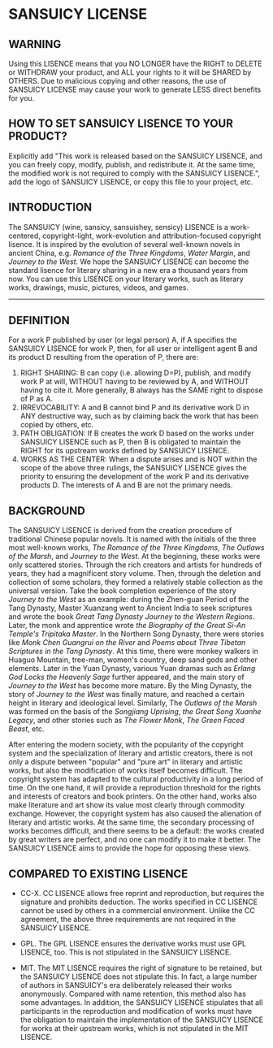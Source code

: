 # SANSUICY LICENSE 


## WARNING
Using this LISENCE means that you NO LONGER have the RIGHT to DELETE or WITHDRAW your product, and ALL your rights to it will be SHARED by OTHERS. Due to malicious copying and other reasons, the use of SANSUICY LICENSE may cause your work to generate LESS direct benefits for you.

## HOW TO SET SANSUICY LISENCE TO YOUR PRODUCT?

Explicitly add "This work is released based on the SANSUICY LISENCE, and you can freely copy, modify, publish, and redistribute it. At the same time, the modified work is not required to comply with the SANSUICY LISENCE.", add the logo of SANSUICY LISENCE, or copy this file to your project, etc.

## INTRODUCTION

The SANSUICY (wine, sansicy, sansuishey, sensicy) LISENCE is a work-centered, copyright-light, work-evolution and attribution-focused copyright lisence. It is inspired by the evolution of several well-known novels in ancient China, e.g. *Romance of the Three Kingdoms*, *Water Margin*, and *Journey to the West*. We hope the SANSUICY LISENCE can become the standard lisence for literary sharing in a new era a thousand years from now. You can use this LISENCE on your literary works, such as literary works, drawings, music, pictures, videos, and games.

---

## DEFINITION
For a work P published by user (or legal person) A, if A specifies the SANSUICY LISENCE for work P, then, for all user or intelligent agent B and its product D resulting from the operation of P, there are:
1. RIGHT SHARING: B can copy (i.e. allowing D=P), publish, and modify work P at will, WITHOUT having to be reviewed by A, and WITHOUT having to cite it. More generally, B always has the SAME right to dispose of P as A.
2. IRREVOCABILITY: A and B cannot bind P and its derivative work D in ANY destructive way, such as by claiming back the work that has been copied by others, etc.
3. PATH OBLIGATION: If B creates the work D based on the works under SANSUICY LISENCE such as P, then B is obligated to maintain the RIGHT for its upstream works defined by SANSUICY LISENCE.
4. WORKS AS THE CENTER: When a dispute arises and is NOT within the scope of the above three rulings, the SANSUICY LISENCE gives the priority to ensuring the development of the work P and its derivative products D. The interests of A and B are not the primary needs.

## BACKGROUND
The SANSUICY LISENCE is derived from the creation procedure of traditional Chinese popular novels. It is named with the initials of the three most well-known works, *The Romance of the Three Kingdoms*, *The Outlaws of the Marsh*, and *Journey to the West*. At the beginning, these works were only scattered stories. Through the rich creators and artists for hundreds of years, they had a magnificent story volume. Then, through the deletion and collection of some scholars, they formed a relatively stable collection as the universal version. Take the book completion experience of the story *Journey to the West* as an example: during the Zhen-guan Period of the Tang Dynasty, Master Xuanzang went to Ancient India to seek scriptures and wrote the book *Great Tang Dynasty Journey to the Western Regions*. Later, the monk and apprentice wrote *the Biography of the Great Si-An Temple's Tripitaka Master*. In the Northern Song Dynasty, there were stories like *Monk Chen Guangrui on the River* and *Poems about Three Tibetan Scriptures in the Tang Dynasty*. At this time, there were monkey walkers in Huaguo Mountain, tree-man, women's country, deep sand gods and other elements. Later in the Yuan Dynasty, various Yuan dramas such as *Erlang God Locks the Heavenly Sage* further appeared, and the main story of *Journey to the West* has become more mature. By the Ming Dynasty, the story of *Journey to the West* was finally mature, and reached a certain height in literary and ideological level. Similarly, The *Outlaws of the Marsh* was formed on the basis of the *Songjiang Uprising*, *the Great Song Xuanhe Legacy*, and other stories such as *The Flower Monk*, *The Green Faced Beast*, etc.

After entering the modern society, with the popularity of the copyright system and the specialization of literary and artistic creators, there is not only a dispute between "popular" and "pure art" in literary and artistic works, but also the modification of works itself becomes difficult. The copyright system has adapted to the cultural productivity in a long period of time. On the one hand, it will provide a reproduction threshold for the rights and interests of creators and book printers. On the other hand, works also make literature and art show its value most clearly through commodity exchange. However, the copyright system has also caused the alienation of literary and artistic works. At the same time, the secondary processing of works becomes difficult, and there seems to be a default: the works created by great writers are perfect, and no one can modify it to make it better. The SANSUICY LISENCE aims to provide the hope for opposing these views.


## COMPARED TO EXISTING LISENCE

* CC-X. CC LISENCE allows free reprint and reproduction, but requires the signature and prohibits deduction. The works specified in CC LISENCE cannot be used by others in a commercial environment. Unlike the CC agreement, the above three requirements are not required in the SANSUICY LISENCE.

* GPL. The GPL LISENCE ensures the derivative works must use GPL LISENCE, too. This is not stipulated in the SANSUICY LISENCE.

* MIT. The MIT LISENCE requires the right of signature to be retained, but the SANSUICY LISENCE does not stipulate this. In fact, a large number of authors in SANSUICY's era deliberately released their works anonymously. Compared with name retention, this method also has some advantages. In addition, the SANSUICY LISENCE stipulates that all participants in the reproduction and modification of works must have the obligation to maintain the implementation of the SANSUICY LISENCE for works at their upstream works, which is not stipulated in the MIT LISENCE.


